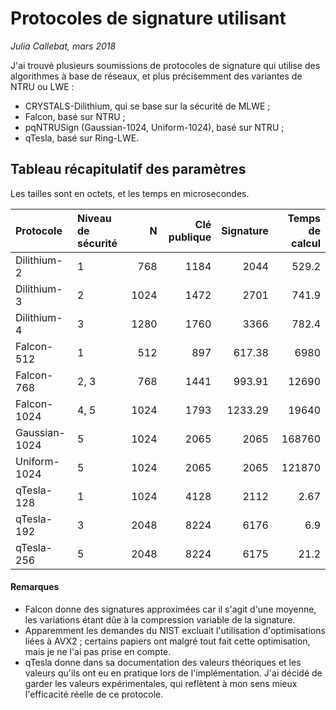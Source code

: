 # Protocoles de signature utilisant 

*Julia Callebat, mars 2018*



J'ai trouvé plusieurs soumissions de protocoles de signature qui utilise des algorithmes à base de réseaux, et plus précisemment des variantes de NTRU ou LWE :

* CRYSTALS-Dilithium, qui se base sur la sécurité de MLWE ;
* Falcon, basé sur NTRU ;
* pqNTRUSign (Gaussian-1024, Uniform-1024), basé sur NTRU ;
* qTesla, basé sur Ring-LWE.

## Tableau récapitulatif des paramètres 

Les tailles sont en octets, et les temps en microsecondes.

| Protocole     | Niveau de sécurité	| N 	| Clé publique	| Signature	| Temps de calcul	|
|:-----------   |:------------------	| ---:	| ------------: | ---------:    | ---------------:  	|
| Dilithium-2	| 1		 	| 768	| 1184          | 2044      	| 529.2             	|
| Dilithium-3   | 2			| 1024  | 1472          | 2701      	| 741.9             	|
| Dilithium-4   | 3			| 1280  | 1760          | 3366      	| 782.4             	|
| Falcon-512    | 1			| 512   | 897           | 617.38    	| 6980              	|
| Falcon-768    | 2, 3			| 768   | 1441          | 993.91    	| 12690			|
| Falcon-1024   | 4, 5			| 1024  | 1793          | 1233.29   	| 19640			|
| Gaussian-1024 | 5 			| 1024	| 2065		| 2065		| 168760		|
| Uniform-1024	| 5			| 1024	| 2065		| 2065		| 121870		|
| qTesla-128    | 1			| 1024  | 4128          | 2112		| 2.67              	| 
| qTesla-192    | 3			| 2048  | 8224          | 6176		| 6.9               	|
| qTesla-256    | 5			| 2048  | 8224          | 6175		| 21.2              	|


#### Remarques

* Falcon donne des signatures approximées car il s'agit d'une moyenne, les variations étant dûe à la compression variable de la signature.
* Apparemment les demandes du NIST excluait l'utilisation d'optimisations liées à AVX2 ; certains papiers ont malgré tout fait cette optimisation, mais je
  ne l'ai pas prise en compte.
* qTesla donne dans sa documentation des valeurs théoriques et les valeurs qu'ils ont eu en pratique lors de l'implémentation. J'ai décidé de garder les
  valeurs expérimentales, qui reflètent à mon sens mieux l'efficacité réelle de ce protocole.
